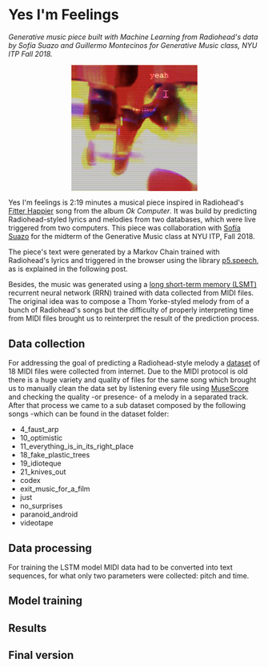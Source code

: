 # Yes I'm Feelings
*Generative music piece built with Machine Learning from Radiohead's data by Sofía Suazo and Guillermo Montecinos for Generative Music class, NYU ITP Fall 2018.*

<p align="center">
  <img src="https://github.com/guillemontecinos/itp_fall_2018_generative_music/blob/master/week_6/documentation/yeah_I_feelings.jpg" align="middle" width="50%">
</p>

Yes I'm feelings is 2:19 minutes a musical piece inspired in Radiohead's [Fitter Happier](https://www.youtube.com/watch?v=My10FLH5DT0) song from the album *Ok Computer*. It was build by predicting Radiohead-styled lyrics and melodies from two databases, which were live triggered from two computers. This piece was collaboration with [Sofía Suazo](https://www.sofialuisa.xyz/) for the midterm of the Generative Music class at NYU ITP, Fall 2018.

The piece's text were generated by a Markov Chain trained with Radiohead's lyrics and triggered in the browser using the library [p5.speech](http://ability.nyu.edu/p5.js-speech/), as is explained in the following post.

Besides, the music was generated using a [long short-term memory (LSMT)](https://en.wikipedia.org/wiki/Long_short-term_memory) recurrent neural network (RRN) trained with data collected from MIDI files. The original idea was to compose a Thom Yorke-styled melody from of a bunch of Radiohead's songs but the difficulty of properly interpreting time from MIDI files brought us to reinterpret the result of the prediction process.

## Data collection
For addressing the goal of predicting a Radiohead-style melody a [dataset](https://github.com/guillemontecinos/itp_fall_2018_generative_music/tree/master/week_6/dataset/radiohead/midi) of 18 MIDI files were collected from internet. Due to the MIDI protocol is old there is a huge variety and quality of files for the same song which brought us to manually clean the data set by listening every file using [MuseScore](https://musescore.com/) and checking the quality -or presence- of a melody in a separated track. After that process we came to a sub dataset composed by the following songs -which can be found in the dataset folder:

* 4_faust_arp
* 10_optimistic
* 11_everything_is_in_its_right_place
* 18_fake_plastic_trees
* 19_idioteque
* 21_knives_out
* codex
* exit_music_for_a_film
* just
* no_surprises
* paranoid_android
* videotape

## Data processing
For training the LSTM model MIDI data had to be converted into text sequences, for what only two parameters were collected: pitch and time.

## Model training

## Results

## Final version

